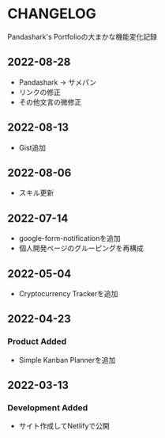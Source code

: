 # CHANGELOG

Pandashark's Portfolioの大まかな機能変化記録

## 2022-08-28

- Pandashark -> サメパン
- リンクの修正
- その他文言の微修正

## 2022-08-13

- Gist追加

## 2022-08-06

- スキル更新

## 2022-07-14

- google-form-notificationを追加
- 個人開発ページのグルーピングを再構成

## 2022-05-04

- Cryptocurrency Trackerを追加

## 2022-04-23

### Product Added

- Simple Kanban Plannerを追加

## 2022-03-13

### Development Added

- サイト作成してNetlifyで公開
